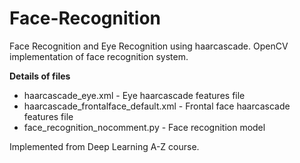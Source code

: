 # Face-Recognition

Face Recognition and Eye Recognition using haarcascade.
OpenCV implementation of face recognition system.

<b>Details of files</b>
<ul>
  <li>haarcascade_eye.xml - Eye haarcascade features file</li>
  <li>haarcascade_frontalface_default.xml - Frontal face haarcascade features file</li>
  <li>face_recognition_nocomment.py - Face recognition model</li>
</ul>

Implemented from Deep Learning A-Z course.
